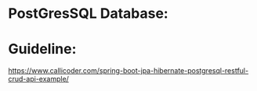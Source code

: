 # PostGresSQL Database:

# Guideline:
https://www.callicoder.com/spring-boot-jpa-hibernate-postgresql-restful-crud-api-example/

